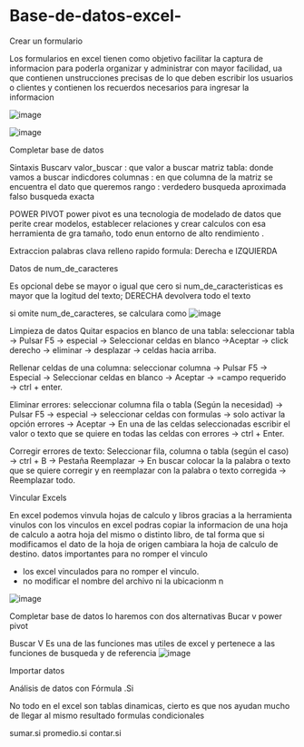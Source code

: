 # Base-de-datos-excel-

Crear un formulario

Los  formularios en excel tienen como objetivo facilitar la captura de informacion para poderla organizar y administrar  con mayor facilidad, ua que contienen unstrucciones precisas de lo que deben escribir los usuarios o clientes y contienen los recuerdos necesarios para ingresar la informacion 

![image](https://user-images.githubusercontent.com/72534486/207205733-a1757d81-1779-4b2d-b7fa-a76a9715d554.png)

![image](https://user-images.githubusercontent.com/72534486/207205771-61148c47-ceaa-4167-b16f-111866cdafca.png)

Completar base de datos

Sintaxis Buscarv
valor_buscar : que valor a buscar
matriz tabla: donde vamos a buscar
indicdores columnas : en que columna de la matriz se encuentra el dato que queremos
rango :
verdedero busqueda aproximada
falso busqueda exacta 

POWER PIVOT
power pivot es una tecnologia de modelado de datos que perite crear modelos, establecer relaciones y crear calculos
con esa herramienta de gra tamaño, todo enun entorno de alto rendimiento .

Extraccion palabras clava 
relleno rapido
formula: Derecha e IZQUIERDA

Datos de num_de_caracteres 

Es opcional 
debe se mayor o igual que cero
si num_de_caracteristicas es mayor que la logitud del texto; DERECHA devolvera todo el texto


si omite num_de_caracteres, se calculara como ![image](https://user-images.githubusercontent.com/72534486/208558123-e2490f1e-4df9-4ecc-9b7a-9ce600b1ad3d.png)


Limpieza de datos
Quitar espacios en blanco de una tabla: seleccionar tabla → Pulsar F5 → especial → Seleccionar celdas en blanco →Aceptar → click derecho → eliminar → desplazar → celdas hacia arriba.

Rellenar celdas de una columna: seleccionar columna → Pulsar F5 → Especial → Seleccionar celdas en blanco → Aceptar → =campo requerido → ctrl + enter.

Eliminar errores: seleccionar columna fila o tabla (Según la necesidad) → Pulsar F5 → especial → seleccionar celdas con formulas → solo activar la opción errores → Aceptar → En una de las celdas seleccionadas escribir el valor o texto que se quiere en todas las celdas con errores → ctrl + Enter.

Corregir errores de texto: Seleccionar fila, columna o tabla (según el caso) → ctrl + B → Pestaña Reemplazar → En buscar colocar la la palabra o texto que se quiere corregir y en reemplazar con la palabra o texto corregida → Reemplazar todo. 

Vincular Excels

En excel podemos vinvula hojas de calculo y libros gracias a la herramienta vinulos 
con los vinculos en excel podras copiar la informacion de una hoja de calculo a aotra hoja del mismo o distinto libro, de tal forma que si modificamos el dato de la hoja de origen cambiara la hoja de calculo de destino.
datos importantes para no romper  el vinculo

* los excel vinculados para no romper el vinculo.
* no modificar el nombre del archivo ni la ubicacionm 
n

![image](https://user-images.githubusercontent.com/72534486/209602447-0e8314ba-3c5f-4b7c-8645-992fb0e4f4ab.png)

Completar base de datos
 lo haremos con dos  alternativas 
 Bucar v
 power pivot
 
 Buscar V
 Es una de las funciones mas utiles de excel y pertenece a las funciones de busqueda y de referencia 
 ![image](https://user-images.githubusercontent.com/72534486/209888878-f99385bc-3642-4420-b534-6bf614f3bf48.png)

Importar datos

Análisis de datos con Fórmula .Si

No todo en el excel  son tablas dinamicas, cierto es que nos ayudan mucho de llegar al mismo resultado 
formulas condicionales

sumar.si
promedio.si
contar.si



















